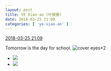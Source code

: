 ```yaml
---
layout: post
title: YE Xiao-ao (叶筱傲)
date: 2018-03-25 21:09
categories: [ 'ye-xiao-ao' ]
---
```


<div class="weibo-info">
  <a href="https://weibo.com/6340485168/G932VkVcO">2018-03-25 21:09</a>
</div>

Tomorrow is the day for school. ![cover eyes](https://img.t.sinajs.cn/t4/appstyle/expression/ext/normal/3c/pcmoren_wu_org.png)×2

<!-- more -->

<ul class="weibo-pic-list-1">
  <li class="weibo-pic">
    <a href="https://wx2.sinaimg.cn/mw690/006V61POgy1fppd888cqoj30u01hce81.jpg"><img src="https://wx2.sinaimg.cn/thumb150/006V61POgy1fppd888cqoj30u01hce81.jpg"/></a>
  </li>
  <li class="weibo-pic">
    <a href="https://wx2.sinaimg.cn/mw690/006V61POgy1fppd89ivz5j30u01hce81.jpg"><img src="https://wx2.sinaimg.cn/thumb150/006V61POgy1fppd89ivz5j30u01hce81.jpg"/></a>
  </li>
</ul>
